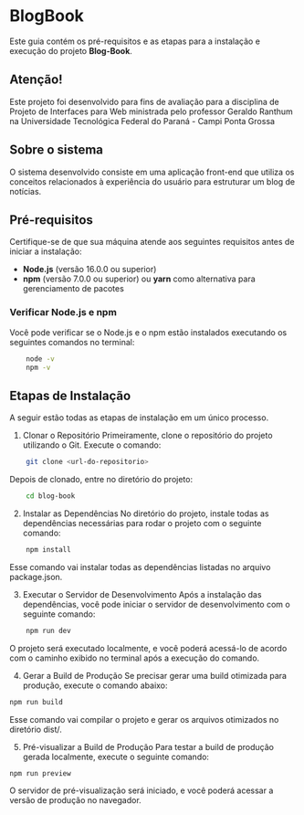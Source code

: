 # BlogBook

Este guia contém os pré-requisitos e as etapas para a instalação e execução do projeto **Blog-Book**.

## Atenção!
Este projeto foi desenvolvido para fins de avaliação para a disciplina de Projeto de Interfaces para Web
ministrada pelo professor Geraldo Ranthum na Universidade Tecnológica Federal do Paraná - Campi Ponta Grossa


## Sobre o sistema
O sistema desenvolvido consiste em uma aplicação front-end que utiliza os conceitos relacionados à experiência do usuário para estruturar um blog de notícias.


## Pré-requisitos

Certifique-se de que sua máquina atende aos seguintes requisitos antes de iniciar a instalação:

- **Node.js** (versão 16.0.0 ou superior)
- **npm** (versão 7.0.0 ou superior) ou **yarn** como alternativa para gerenciamento de pacotes

### Verificar Node.js e npm

Você pode verificar se o Node.js e o npm estão instalados executando os seguintes comandos no terminal:

```bash
    node -v
    npm -v
```
## Etapas de Instalação
A seguir estão todas as etapas de instalação em um único processo.

1. Clonar o Repositório
Primeiramente, clone o repositório do projeto utilizando o Git. Execute o comando:

```bash
    git clone <url-do-repositorio>
```
Depois de clonado, entre no diretório do projeto:

```bash
    cd blog-book
```

2. Instalar as Dependências
No diretório do projeto, instale todas as dependências necessárias para rodar o projeto com o seguinte comando:

```bash
    npm install
```
Esse comando vai instalar todas as dependências listadas no arquivo package.json.

3. Executar o Servidor de Desenvolvimento
Após a instalação das dependências, você pode iniciar o servidor de desenvolvimento com o seguinte comando:

```bash
    npm run dev
```
O projeto será executado localmente, e você poderá acessá-lo de acordo com o caminho exibido no terminal após a execução do comando.

4. Gerar a Build de Produção
Se precisar gerar uma build otimizada para produção, execute o comando abaixo:

```bash
npm run build
```
Esse comando vai compilar o projeto e gerar os arquivos otimizados no diretório dist/.

5. Pré-visualizar a Build de Produção
Para testar a build de produção gerada localmente, execute o seguinte comando:

```bash
npm run preview
```
O servidor de pré-visualização será iniciado, e você poderá acessar a versão de produção no navegador.
